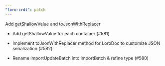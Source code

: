 ```yaml
---
"loro-crdt": patch
---
```


Add getShallowValue and toJsonWIthReplacer

- Add getShallowValue for each container (#581)
- Implement toJsonWithReplacer method for LoroDoc to customize JSON serialization (#582)

- Rename importUpdateBatch into importBatch & refine type (#580)

